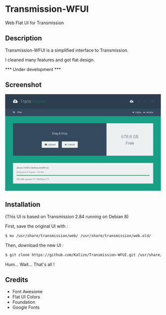 # Transmission-WFUI

Web Flat UI for Transmission

## Description

Transmission-WFUI is a simplified interface to Transmission.

I cleaned many features and got flat design.

*** Under development ***

## Screenshot

![Screenshot](/preview.jpg)

## Installation

(This UI is based on Transmission 2.84 running on Debian 8)

First, save the original UI with :

```sh
$ mv /usr/share/transmission/web/ /usr/share/transmission/web.old/
```

Then, download the new UI :

```sh
$ git clone https://github.com/Kalizo/Transmission-WFUI.git /usr/share/transmission/web/
```

Hum... Wait... That's all !


## Credits

* Font Awesome
* Flat UI Colors
* Foundation
* Google Fonts
